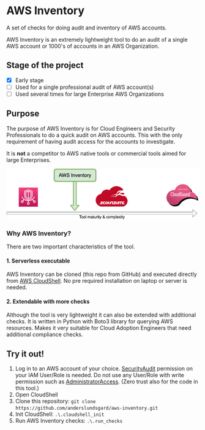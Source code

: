 # AWS Inventory
A set of checks for doing audit and inventory of AWS accounts.  

AWS Inventory is an extremely lightweight tool to do an audit of a single AWS account or 1000's of accounts in an AWS Organization.  

## Stage of the project

- [x] Early stage
- [ ] Used for a single professional audit of AWS account(s)
- [ ] Used several times for large Enterprise AWS Organizations

## Purpose
The purpose of AWS Inventory is for Cloud Engineers and Security Professionals to do a quick audit on AWS accounts. This with the only requirement of having audit access for the accounts to investigate.  

It is **not** a competitor to AWS native tools or commercial tools aimed for large Enterprises.

![aws-inventory-image](position-aws-inventory.png)

### Why AWS Inventory?
There are two important characteristics of the tool.

#### 1. Serverless executable
AWS Inventory can be cloned (this repo from GitHub) and executed directly from [AWS CloudShell][1]. No pre required installation on laptop or server is needed.

#### 2. Extendable with more checks
Although the tool is very lightweight it can also be extended with additional checks. It is written in Python with Boto3 library for querying AWS resources. Makes it very suitable for Cloud Adoption Engineers that need additional compliance checks.


## Try it out!

1. Log in to an AWS account of your choice. [SecurityAudit][2] permission on your IAM User/Role is needed. Do not use any User/Role with write permission such as [AdministratorAccess][3]. (Zero trust also for the code in this tool.)
1. Open CloudShell
1. Clone this repository: ```git clone https://github.com/anderslundsgard/aws-inventory.git```
1. Init CloudShell: ```.\.cloudshell_init```
1. Run AWS Inventory checks: ```.\.run_checks```


[1]: https://aws.amazon.com/cloudshell/
[2]: https://docs.aws.amazon.com/IAM/latest/UserGuide/access_policies_job-functions.html#jf_security-auditor
[3]: https://docs.aws.amazon.com/IAM/latest/UserGuide/access_policies_job-functions.html#jf_administrator
